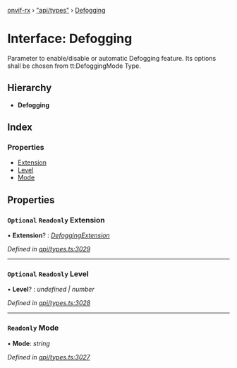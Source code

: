 [onvif-rx](../README.md) › ["api/types"](../modules/_api_types_.md) › [Defogging](_api_types_.defogging.md)

# Interface: Defogging

Parameter to enable/disable or automatic Defogging feature. Its options shall be chosen from tt:DefoggingMode Type.

## Hierarchy

* **Defogging**

## Index

### Properties

* [Extension](_api_types_.defogging.md#optional-readonly-extension)
* [Level](_api_types_.defogging.md#optional-readonly-level)
* [Mode](_api_types_.defogging.md#readonly-mode)

## Properties

### `Optional` `Readonly` Extension

• **Extension**? : *[DefoggingExtension](_api_types_.defoggingextension.md)*

*Defined in [api/types.ts:3029](https://github.com/patrickmichalina/onvif-rx/blob/3e9b152/src/api/types.ts#L3029)*

___

### `Optional` `Readonly` Level

• **Level**? : *undefined | number*

*Defined in [api/types.ts:3028](https://github.com/patrickmichalina/onvif-rx/blob/3e9b152/src/api/types.ts#L3028)*

___

### `Readonly` Mode

• **Mode**: *string*

*Defined in [api/types.ts:3027](https://github.com/patrickmichalina/onvif-rx/blob/3e9b152/src/api/types.ts#L3027)*
